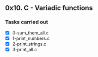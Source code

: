## 0x10. C - Variadic functions
### Tasks carried out
- [x] 0-sum_them_all.c
- [x] 1-print_numbers.c
- [x] 2-print_strings.c
- [x] 3-print_all.c
